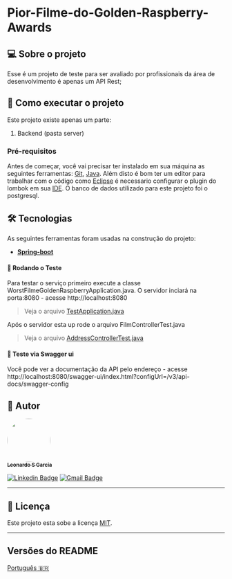 # Pior-Filme-do-Golden-Raspberry-Awards

## 💻 Sobre o projeto
Esse é um projeto de teste para ser avaliado por profissionais da área de desenvolvimento é apenas um API Rest;

## 🚀 Como executar o projeto

Este projeto existe apenas um parte:
1. Backend (pasta server) 

### Pré-requisitos

Antes de começar, você vai precisar ter instalado em sua máquina as seguintes ferramentas:
[Git](https://git-scm.com), [Java](https://www.java.com/pt-BR/download/ie_manual.jsp?locale=pt_BR). 
Além disto é bom ter um editor para trabalhar com o código como [Eclipse](https://www.eclipse.org/downloads/)
é necessario configurar o plugin do lombok em sua [IDE](https://projectlombok.org/setup/eclipse). O banco de dados utilizado para este projeto foi o postgresql. 

## 🛠 Tecnologias

As seguintes ferramentas foram usadas na construção do projeto:

-   **[Spring-boot](https://spring.io/projects/spring-boot)**

#### 🎲 Rodando o Teste

Para testar o serviço primeiro execute a classe WorstFilmeGoldenRaspberryApplication.java. O servidor inciará na porta:8080 - acesse http://localhost:8080
> Veja o arquivo  [TestApplication.java](https://github.com/Sephyroth/Test/tree/master/src/main/java/com/test/TestApplication.java)

Após o servidor esta up rode o arquivo FilmControllerTest.java
> Veja o arquivo  [AddressControllerTest.java](https://github.com/Sephyroth/Pior-Filme-do-Golden-Raspberry-Awards/tree/master/src/test/java/com/test/worstfilmgoldenraspberry/integration/FilmControllerTest.java)

#### 🎲 Teste via Swagger ui

Você pode ver a documentação da API pelo endereço - acesse http://localhost:8080/swagger-ui/index.html?configUrl=/v3/api-docs/swagger-config

## 🦸 Autor

<a href="https://github.com/Sephyroth">
 <img style="border-radius: 50%;" src="https://avatars.githubusercontent.com/u/24432940?s=460&u=2ab99368df258d1a395a1f4f958eefe8780b5175&v=4" width="100px;" alt=""/>
 <br />
 <sub><b>Leonardo S Garcia</b></sub></a> <a href="https://blog.rocketseat.com.br/author/thiago/"></a>
 <br />

[![Linkedin Badge](https://img.shields.io/badge/-Leonardo-blue?style=flat-square&logo=Linkedin&logoColor=white&link=https://www.linkedin.com/in/tgmarinho/)](https://www.linkedin.com/in/leonardosilvagarcia/) 
[![Gmail Badge](https://img.shields.io/badge/-leogarciati@gmail.com-c14438?style=flat-square&logo=Gmail&logoColor=white&link=mailto:leogarciati@gmail.com)](mailto:leogarciati@gmail.com)

---

## 📝 Licença

Este projeto esta sobe a licença [MIT](./LICENSE).

---

##  Versões do README

[Português 🇧🇷](./README.md)
